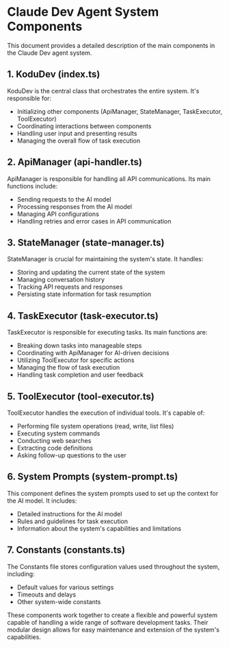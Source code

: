 # Claude Dev Agent System Components

This document provides a detailed description of the main components in the Claude Dev agent system.

## 1. KoduDev (index.ts)

KoduDev is the central class that orchestrates the entire system. It's responsible for:

- Initializing other components (ApiManager, StateManager, TaskExecutor, ToolExecutor)
- Coordinating interactions between components
- Handling user input and presenting results
- Managing the overall flow of task execution

## 2. ApiManager (api-handler.ts)

ApiManager is responsible for handling all API communications. Its main functions include:

- Sending requests to the AI model
- Processing responses from the AI model
- Managing API configurations
- Handling retries and error cases in API communication

## 3. StateManager (state-manager.ts)

StateManager is crucial for maintaining the system's state. It handles:

- Storing and updating the current state of the system
- Managing conversation history
- Tracking API requests and responses
- Persisting state information for task resumption

## 4. TaskExecutor (task-executor.ts)

TaskExecutor is responsible for executing tasks. Its main functions are:

- Breaking down tasks into manageable steps
- Coordinating with ApiManager for AI-driven decisions
- Utilizing ToolExecutor for specific actions
- Managing the flow of task execution
- Handling task completion and user feedback

## 5. ToolExecutor (tool-executor.ts)

ToolExecutor handles the execution of individual tools. It's capable of:

- Performing file system operations (read, write, list files)
- Executing system commands
- Conducting web searches
- Extracting code definitions
- Asking follow-up questions to the user

## 6. System Prompts (system-prompt.ts)

This component defines the system prompts used to set up the context for the AI model. It includes:

- Detailed instructions for the AI model
- Rules and guidelines for task execution
- Information about the system's capabilities and limitations

## 7. Constants (constants.ts)

The Constants file stores configuration values used throughout the system, including:

- Default values for various settings
- Timeouts and delays
- Other system-wide constants

These components work together to create a flexible and powerful system capable of handling a wide range of software development tasks. Their modular design allows for easy maintenance and extension of the system's capabilities.